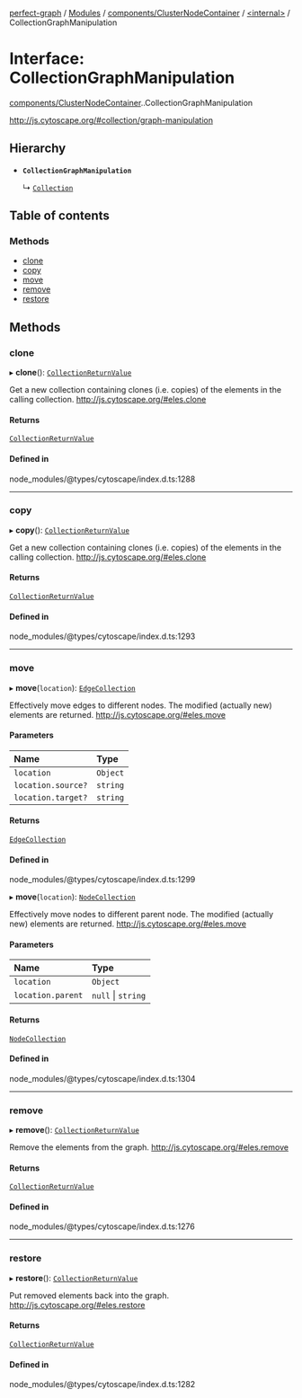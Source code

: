 [perfect-graph](../README.md) / [Modules](../modules.md) / [components/ClusterNodeContainer](../modules/components_ClusterNodeContainer.md) / [<internal\>](../modules/components_ClusterNodeContainer._internal_.md) / CollectionGraphManipulation

# Interface: CollectionGraphManipulation

[components/ClusterNodeContainer](../modules/components_ClusterNodeContainer.md).[<internal>](../modules/components_ClusterNodeContainer._internal_.md).CollectionGraphManipulation

http://js.cytoscape.org/#collection/graph-manipulation

## Hierarchy

- **`CollectionGraphManipulation`**

  ↳ [`Collection`](components_ClusterNodeContainer._internal_.Collection.md)

## Table of contents

### Methods

- [clone](components_ClusterNodeContainer._internal_.CollectionGraphManipulation.md#clone)
- [copy](components_ClusterNodeContainer._internal_.CollectionGraphManipulation.md#copy)
- [move](components_ClusterNodeContainer._internal_.CollectionGraphManipulation.md#move)
- [remove](components_ClusterNodeContainer._internal_.CollectionGraphManipulation.md#remove)
- [restore](components_ClusterNodeContainer._internal_.CollectionGraphManipulation.md#restore)

## Methods

### clone

▸ **clone**(): [`CollectionReturnValue`](../modules/components_ClusterNodeContainer._internal_.md#collectionreturnvalue)

Get a new collection containing clones (i.e. copies) of the elements in the calling collection.
http://js.cytoscape.org/#eles.clone

#### Returns

[`CollectionReturnValue`](../modules/components_ClusterNodeContainer._internal_.md#collectionreturnvalue)

#### Defined in

node_modules/@types/cytoscape/index.d.ts:1288

___

### copy

▸ **copy**(): [`CollectionReturnValue`](../modules/components_ClusterNodeContainer._internal_.md#collectionreturnvalue)

Get a new collection containing clones (i.e. copies) of the elements in the calling collection.
http://js.cytoscape.org/#eles.clone

#### Returns

[`CollectionReturnValue`](../modules/components_ClusterNodeContainer._internal_.md#collectionreturnvalue)

#### Defined in

node_modules/@types/cytoscape/index.d.ts:1293

___

### move

▸ **move**(`location`): [`EdgeCollection`](components_ClusterNodeContainer._internal_.EdgeCollection.md)

Effectively move edges to different nodes. The modified (actually new) elements are returned.
http://js.cytoscape.org/#eles.move

#### Parameters

| Name | Type |
| :------ | :------ |
| `location` | `Object` |
| `location.source?` | `string` |
| `location.target?` | `string` |

#### Returns

[`EdgeCollection`](components_ClusterNodeContainer._internal_.EdgeCollection.md)

#### Defined in

node_modules/@types/cytoscape/index.d.ts:1299

▸ **move**(`location`): [`NodeCollection`](components_ClusterNodeContainer._internal_.NodeCollection.md)

Effectively move nodes to different parent node. The modified (actually new) elements are returned.
http://js.cytoscape.org/#eles.move

#### Parameters

| Name | Type |
| :------ | :------ |
| `location` | `Object` |
| `location.parent` | ``null`` \| `string` |

#### Returns

[`NodeCollection`](components_ClusterNodeContainer._internal_.NodeCollection.md)

#### Defined in

node_modules/@types/cytoscape/index.d.ts:1304

___

### remove

▸ **remove**(): [`CollectionReturnValue`](../modules/components_ClusterNodeContainer._internal_.md#collectionreturnvalue)

Remove the elements from the graph.
http://js.cytoscape.org/#eles.remove

#### Returns

[`CollectionReturnValue`](../modules/components_ClusterNodeContainer._internal_.md#collectionreturnvalue)

#### Defined in

node_modules/@types/cytoscape/index.d.ts:1276

___

### restore

▸ **restore**(): [`CollectionReturnValue`](../modules/components_ClusterNodeContainer._internal_.md#collectionreturnvalue)

Put removed elements back into the graph.
http://js.cytoscape.org/#eles.restore

#### Returns

[`CollectionReturnValue`](../modules/components_ClusterNodeContainer._internal_.md#collectionreturnvalue)

#### Defined in

node_modules/@types/cytoscape/index.d.ts:1282
